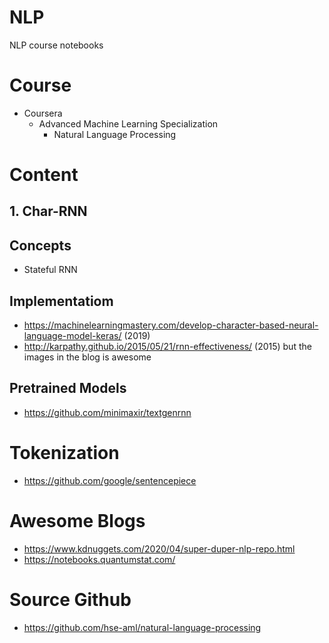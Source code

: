 # NLP
NLP course notebooks

# Course
- Coursera
  - Advanced Machine Learning Specialization
    - Natural Language Processing
# Content
  ## 1. Char-RNN
  ## Concepts
  
  - Stateful RNN
  
  ## Implementatiom
  - https://machinelearningmastery.com/develop-character-based-neural-language-model-keras/ (2019)
  - http://karpathy.github.io/2015/05/21/rnn-effectiveness/ (2015) but the images in the blog is awesome
  
  ## Pretrained Models
  - https://github.com/minimaxir/textgenrnn
  
# Tokenization
- https://github.com/google/sentencepiece
  
    
# Awesome Blogs
- https://www.kdnuggets.com/2020/04/super-duper-nlp-repo.html
- https://notebooks.quantumstat.com/

# Source Github
- https://github.com/hse-aml/natural-language-processing
